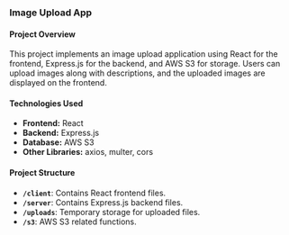 ### Image Upload App

#### Project Overview
This project implements an image upload application using React for the frontend, Express.js for the backend, and AWS S3 for storage. Users can upload images along with descriptions, and the uploaded images are displayed on the frontend.

#### Technologies Used
- **Frontend:** React
- **Backend:** Express.js
- **Database:** AWS S3
- **Other Libraries:** axios, multer, cors

#### Project Structure
- **`/client`**: Contains React frontend files.
- **`/server`**: Contains Express.js backend files.
- **`/uploads`**: Temporary storage for uploaded files.
- **`/s3`**: AWS S3 related functions.
